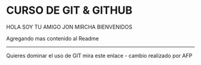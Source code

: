 # CURSO DE GIT & GITHUB

HOLA SOY TU AMIGO JON MIRCHA BIENVENIDOS

Agregando mas contenido al Readme


___________________________________________________________________________
Quieres dominar el uso de GIT mira este enlace - cambio realizado por AFP
